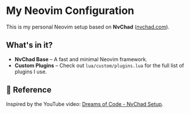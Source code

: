 # My Neovim Configuration

This is my personal Neovim setup based on **NvChad** ([nvchad.com](https://nvchad.com/)).

## What's in it?
- **NvChad Base** – A fast and minimal Neovim framework.
- **Custom Plugins** – Check out `lua/custom/plugins.lua` for the full list of plugins I use.

## 🎥 Reference
Inspired by the YouTube video: [Dreams of Code - NvChad Setup](https://youtu.be/lsFoZIg-oDs?si=aFRb8wrURv17DjeH).

